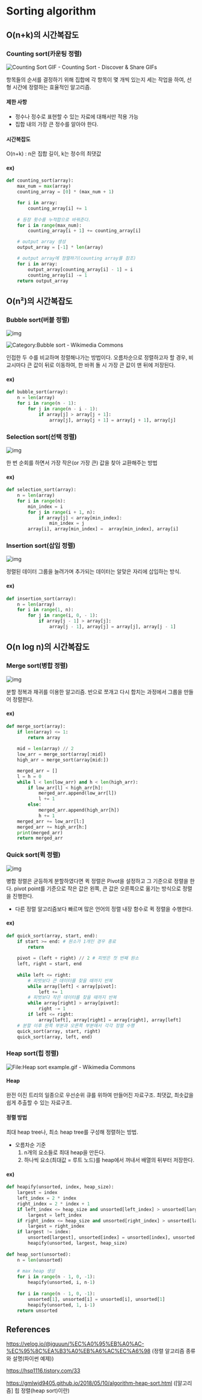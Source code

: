 # Sorting algorithm

## O(n+k)의 시간복잡도

### Counting sort(카운팅 정렬)

![Counting Sort GIF - Counting Sort - Discover &amp; Share GIFs](https://c.tenor.com/zswbYsLbYqEAAAAd/counting-sort.gif)

항목들의 순서를 결정하기 위해 집합에 각 항목이 몇 개씩 있는지 세는 작업을 하여, 선형 시간에 정렬하는 효율적인 알고리즘.

#### 제한 사항

- 정수나 정수로 표현할 수 있는 자료에 대해서만 적용 가능
- 집합 내의 가장 큰 정수를 알아야 한다.

#### 시간복잡도

O(n+k) : n은 집합 길이, k는 정수의 최댓값

#### ex)

```python
def counting_sort(array):
    max_num = max(array)
    counting_array = [0] * (max_num + 1)

    for i in array:
        counting_array[i] += 1
    
    # 등장 횟수를 누적합으로 바꿔준다.
    for i in range(max_num):
        counting_array[i + 1] += counting_array[i]

    # output array 생성
    output_array = [-1] * len(array)

    # output array에 정렬하기(counting array를 참조)
    for i in array:
        output_array[counting_array[i] - 1] = i
        counting_array[i] -= 1
    return output_array
```



## O(n²)의 시간복잡도

### Bubble sort(버블 정렬)

![img](https://images.velog.io/images/jguuun/post/d02f445e-1936-4333-a703-642c0431db03/Bubble-sort.gif)

![Category:Bubble sort - Wikimedia Commons](https://upload.wikimedia.org/wikipedia/commons/thumb/5/54/Sorting_bubblesort_anim.gif/250px-Sorting_bubblesort_anim.gif)

인접한 두 수를 비교하며 정렬해나가는 방법이다. 오름차순으로 정렬하고자 할 경우, 비교시마다 큰 값이 뒤로 이동하여, 한 바퀴 돌 시 가장 큰 값이 맨 뒤에 저장된다.

#### ex)

```python
def bubble_sort(array):
    n = len(array)
    for i in range(n - 1):
        for j in range(n - i - 1):
            if array[j] > array[j + 1]:
                array[j], array[j + 1] = array[j + 1], array[j]
```

### Selection sort(선택 정렬)

![img](https://images.velog.io/images/jguuun/post/f95f96d8-de50-4f49-b4ae-cea5b07365ce/Selection-Sort-Gif.gif)



한 번 순회를 하면서 가장 작은(or 가장 큰) 값을 찾아 교환해주는 방법

#### ex)

```python
def selection_sort(array):
	n = len(array)
	for i in range(n):
		min_index = i
		for j in range(i + 1, n):
			if array[j] < array[min_index]:
				min_index = j
		array[i], array[min_index] =  array[min_index], array[i]
```

### Insertion sort(삽입 정렬)

![img](https://images.velog.io/images/jguuun/post/fa49ded1-64c6-42fb-813e-947fe3d4b35d/Insertion-sort-example-300px.gif)

정렬된 데이터 그룹을 늘려가며 추가되는 데이터는 알맞은 자리에 삽입하는 방식.

#### ex)

```python
def insertion_sort(array):
	n = len(array)
	for i in range(1, n):
		for j in range(i, 0, - 1):
			if array[j - 1] > array[j]:
				array[j - 1], array[j] = array[j], array[j - 1]
```



## O(n log n)의 시간복잡도

### Merge sort(병합 정렬)

![img](https://images.velog.io/images/jguuun/post/8f6ff9f4-52e7-43df-9664-880830d2f239/Merge-sort-example-300px.gif)

분할 정복과 재귀를 이용한 알고리즘. 반으로 쪼개고 다시 합치는 과정에서 그룹을 만들어 정렬한다.

#### ex)

```python
def merge_sort(array):
	if len(array) <= 1:
		return array
    
	mid = len(array) // 2
	low_arr = merge_sort(array[:mid])
	high_arr = merge_sort(array[mid:])

	merged_arr = []
	l = h = 0
	while l < len(low_arr) and h < len(high_arr):
		if low_arr[l] < high_arr[h]:
			merged_arr.append(low_arr[l])
			l += 1
		else:
			merged_arr.append(high_arr[h])
			h += 1
	merged_arr += low_arr[l:]
	merged_arr += high_arr[h:]
	print(merged_arr)
	return merged_arr
```

### Quick sort(퀵 정렬)

![img](https://images.velog.io/images/jguuun/post/91ff10f7-4b7a-4b26-916f-30d38138b03e/Quicksort-example.gif)

병합 정렬은 균등하게 분할하였다면 퀵 정렬은 Pivot을 설정하고 그 기준으로 정렬을 한다. pivot point를 기준으로 작은 값은 왼쪽, 큰 값은 오른쪽으로 옮기는 방식으로 정렬을 진행한다.

- 다른 정렬 알고리즘보다 빠르며 많은 언어의 정렬 내장 함수로 퀵 정렬을 수행한다.

#### ex)

```python
def quick_sort(array, start, end):
    if start >= end: # 원소가 1개인 경우 종료
        return
    
    pivot = (left + right) // 2 # 피벗은 첫 번째 원소
    left, right = start, end
    
    while left <= right:
        # 피벗보다 큰 데이터를 찾을 때까지 반복 
        while array[left] < array[pivot]:
            left += 1
        # 피벗보다 작은 데이터를 찾을 때까지 반복
        while array[right] > array[pivot]:
            right -= 1
        if left <= right:
            array[left], array[right] = array[right], array[left]
    # 분할 이후 왼쪽 부분과 오른쪽 부분에서 각각 정렬 수행
    quick_sort(array, start, right)
    quick_sort(array, left, end)
```

### Heap sort(힙 정렬)

![File:Heap sort example.gif - Wikimedia Commons](https://upload.wikimedia.org/wikipedia/commons/f/fe/Heap_sort_example.gif)

#### Heap

완전 이진 트리의 일종으로 우선순위 큐를 위하여 만들어진 자료구조. 최댓값, 최솟값을 쉽게 추출할 수 있는 자료구조.

#### 정렬 방법

최대 heap tree나, 최소 heap tree를 구성해 정렬하는 방법.

- 오름차순 기준
  1. n개의 요소들로 최대 heap을 만든다.
  2. 하나씩 요소(최대값 = 루트 노드)를 heap에서 꺼내서 배열의 뒤부터 저장한다.

#### ex)

```python
def heapify(unsorted, index, heap_size):
    largest = index
    left_index = 2 * index
    right_index = 2 * index + 1
    if left_index <= heap_size and unsorted[left_index] > unsorted[largest]:
        largest = left_index
    if right_index <= heap_size and unsorted[right_index] > unsorted[largest]:
        largest = right_index
    if largest != index:
        unsorted[largest], unsorted[index] = unsorted[index], unsorted[largest]
        heapify(unsorted, largest, heap_size)
        
def heap_sort(unsorted):
    n = len(unsorted)
    
    # max heap 생성
    for i in range(n - 1, 0, -1):
        heapify(unsorted, i, n-1)
        
    for i in range(n - 1, 0, -1):
        unsorted[1], unsorted[i] = unsorted[i], unsorted[1]
        heapify(unsorted, 1, i-1)
    return unsorted
```



## References

https://velog.io/@jguuun/%EC%A0%95%EB%A0%AC-%EC%95%8C%EA%B3%A0%EB%A6%AC%EC%A6%98 (정렬 알고리즘 종류와 설명(파이썬 예제))

https://hsp1116.tistory.com/33

https://gmlwjd9405.github.io/2018/05/10/algorithm-heap-sort.html ([알고리즘] 힙 정렬(heap sort)이란)

